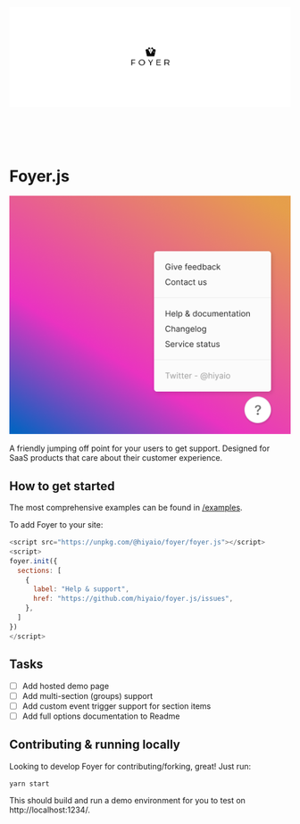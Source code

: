 ![Foyer banner logo](assets/foyer-text-logo.png)

<div style="height:50px"></div>

# Foyer.js

![Hero](assets/screenshot.png)

A friendly jumping off point for your users to get support. Designed for SaaS products that care about their customer experience.

## How to get started

The most comprehensive examples can be found in [/examples](/examples).

To add Foyer to your site:

```js
<script src="https://unpkg.com/@hiyaio/foyer/foyer.js"></script>
<script>
foyer.init({
  sections: [
    {
      label: "Help & support",
      href: "https://github.com/hiyaio/foyer.js/issues",
    },
  ]
})
</script>
```

## Tasks

- [ ] Add hosted demo page
- [ ] Add multi-section (groups) support
- [ ] Add custom event trigger support for section items
- [ ] Add full options documentation to Readme

## Contributing & running locally

Looking to develop Foyer for contributing/forking, great! Just run:

```
yarn start
```

This should build and run a demo environment for you to test on http://localhost:1234/.
